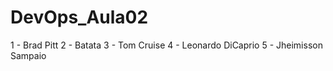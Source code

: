 # DevOps_Aula02

1 - Brad Pitt
2 - Batata
3 - Tom Cruise
4 - Leonardo DiCaprio
5 - Jheimisson Sampaio
